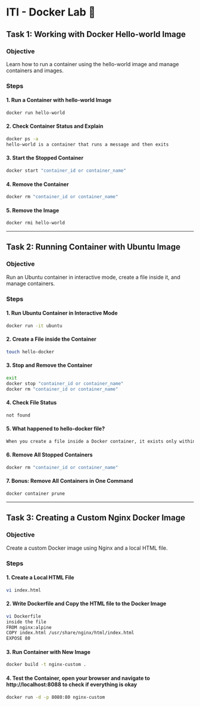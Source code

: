 # ITI - Docker Lab 🐋

## Task 1: Working with Docker Hello-world Image
### Objective
Learn how to run a container using the hello-world image and manage containers and images.

### Steps
#### 1. Run a Container with hello-world Image
```bash
docker run hello-world

```
#### 2. Check Container Status and Explain
```bash
docker ps -a
hello-world is a container that runs a message and then exits
```
#### 3. Start the Stopped Container
```bash
docker start "container_id or container_name"
```
#### 4. Remove the Container
```bash
docker rm "container_id or container_name"
```
#### 5. Remove the Image
```bash
docker rmi hello-world
```
---

## Task 2: Running Container with Ubuntu Image
### Objective
Run an Ubuntu container in interactive mode, create a file inside it, and manage containers.

### Steps
#### 1. Run Ubuntu Container in Interactive Mode
```bash
docker run -it ubuntu
```
#### 2. Create a File inside the Container
```bash
touch hello-docker
```
#### 3. Stop and Remove the Container
```bash
exit
docker stop "container_id or container_name"
docker rm "container_id or container_name"
```
#### 4. Check File Status
```bash
not found
```
#### 5. What happened to hello-docker file?
```bash
When you create a file inside a Docker container, it exists only within the container's filesystem. Once the container is stopped and removed, all changes made within the container, including the creation of files, are also removed.
```
#### 6. Remove All Stopped Containers
```bash
docker rm "container_id or container_name"
```
#### 7. Bonus: Remove All Containers in One Command
```bash
docker container prune
```

---
## Task 3: Creating a Custom Nginx Docker Image
### Objective
Create a custom Docker image using Nginx and a local HTML file.

### Steps
#### 1. Create a Local HTML File
```bash
vi index.html
```
#### 2. Write Dockerfile and Copy the HTML file to the Docker Image
```bash
vi Dockerfile
inside the file
FROM nginx:alpine
COPY index.html /usr/share/nginx/html/index.html
EXPOSE 80
```
#### 3. Run Container with New Image
```bash
docker build -t nginx-custom .
```

#### 4. Test the Container, open your browser and navigate to http://localhost:8088 to check if everything is okay
```bash
docker run -d -p 8080:80 nginx-custom
```

